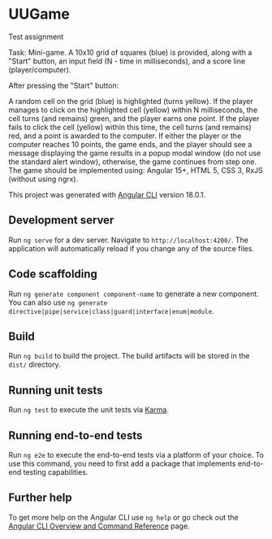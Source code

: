 # UUGame
Test assignment

Task: Mini-game.
A 10x10 grid of squares (blue) is provided, along with a "Start" button, an input field (N - time in milliseconds), and a score line (player/computer).

After pressing the "Start" button:

A random cell on the grid (blue) is highlighted (turns yellow).
If the player manages to click on the highlighted cell (yellow) within N milliseconds, the cell turns (and remains) green, and the player earns one point.
If the player fails to click the cell (yellow) within this time, the cell turns (and remains) red, and a point is awarded to the computer.
If either the player or the computer reaches 10 points, the game ends, and the player should see a message displaying the game results in a popup modal window (do not use the standard alert window), otherwise, the game continues from step one.
The game should be implemented using: Angular 15+, HTML 5, CSS 3, RxJS (without using ngrx).

This project was generated with [Angular CLI](https://github.com/angular/angular-cli) version 18.0.1.

## Development server

Run `ng serve` for a dev server. Navigate to `http://localhost:4200/`. The application will automatically reload if you change any of the source files.

## Code scaffolding

Run `ng generate component component-name` to generate a new component. You can also use `ng generate directive|pipe|service|class|guard|interface|enum|module`.

## Build

Run `ng build` to build the project. The build artifacts will be stored in the `dist/` directory.

## Running unit tests

Run `ng test` to execute the unit tests via [Karma](https://karma-runner.github.io).

## Running end-to-end tests

Run `ng e2e` to execute the end-to-end tests via a platform of your choice. To use this command, you need to first add a package that implements end-to-end testing capabilities.

## Further help

To get more help on the Angular CLI use `ng help` or go check out the [Angular CLI Overview and Command Reference](https://angular.dev/tools/cli) page.
